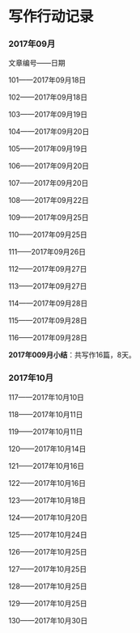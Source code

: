 # 写作行动记录

### 2017年09月

文章编号——日期

101——2017年09月18日

102——2017年09月18日

103——2017年09月19日

104——2017年09月20日

105——2017年09月19日

106——2017年09月20日

107——2017年09月20日

108——2017年09月22日

109——2017年09月25日

110——2017年09月25日

111——2017年09月26日

112——2017年09月27日

113——2017年09月27日

114——2017年09月28日

115——2017年09月28日

116——2017年09月28日

**2017年009月小结**：共写作16篇，8天。

### 2017年10月

117——2017年10月10日

118——2017年10月11日

119——2017年10月11日

120——2017年10月14日

121——2017年10月16日

122——2017年10月16日

123——2017年10月18日

124——2017年10月20日

125——2017年10月24日

126——2017年10月25日

127——2017年10月25日

128——2017年10月25日

129——2017年10月25日

130——2017年10月30日
